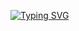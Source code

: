 [![Typing SVG](https://readme-typing-svg.demolab.com?font=Fira+Code&size=30&pause=1000&color=A7F7F5&width=435&lines=Hi%2C+I'm+Satya+Savith)](https://git.io/typing-svg)


